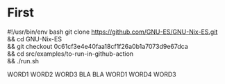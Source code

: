 # First

#!/usr/bin/env bash
git clone https://github.com/GNU-ES/GNU-Nix-ES.git \
&& cd GNU-Nix-ES \
&& git checkout 0c61cf3e4e40faa18cf1f26a0b1a7073d9e67dca \
&& cd src/examples/to-run-in-github-action \
&& ./run.sh

WORD1 WORD2 WORD3 BLA BLA WORD1 WORD4 WORD3
